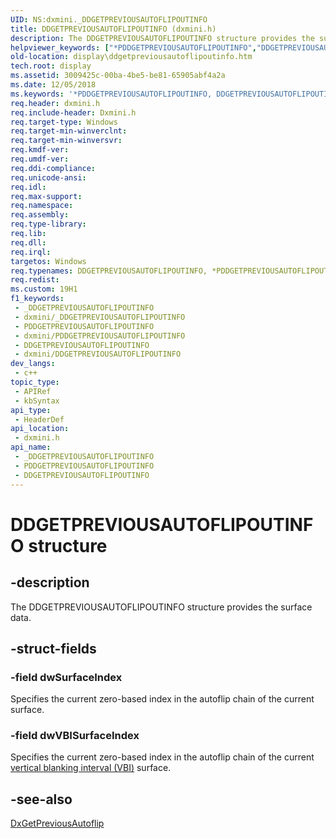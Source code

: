 ```yaml
---
UID: NS:dxmini._DDGETPREVIOUSAUTOFLIPOUTINFO
title: DDGETPREVIOUSAUTOFLIPOUTINFO (dxmini.h)
description: The DDGETPREVIOUSAUTOFLIPOUTINFO structure provides the surface data.
helpviewer_keywords: ["*PDDGETPREVIOUSAUTOFLIPOUTINFO","DDGETPREVIOUSAUTOFLIPOUTINFO","DDGETPREVIOUSAUTOFLIPOUTINFO structure [Display Devices]","PDDGETPREVIOUSAUTOFLIPOUTINFO","PDDGETPREVIOUSAUTOFLIPOUTINFO structure pointer [Display Devices]","Video_Structs_baf54add-b6fa-4f0b-8236-8fe6c0fc95b6.xml","display.ddgetpreviousautoflipoutinfo","dxmini/DDGETPREVIOUSAUTOFLIPOUTINFO","dxmini/PDDGETPREVIOUSAUTOFLIPOUTINFO"]
old-location: display\ddgetpreviousautoflipoutinfo.htm
tech.root: display
ms.assetid: 3009425c-00ba-4be5-be81-65905abf4a2a
ms.date: 12/05/2018
ms.keywords: '*PDDGETPREVIOUSAUTOFLIPOUTINFO, DDGETPREVIOUSAUTOFLIPOUTINFO, DDGETPREVIOUSAUTOFLIPOUTINFO structure [Display Devices], PDDGETPREVIOUSAUTOFLIPOUTINFO, PDDGETPREVIOUSAUTOFLIPOUTINFO structure pointer [Display Devices], Video_Structs_baf54add-b6fa-4f0b-8236-8fe6c0fc95b6.xml, display.ddgetpreviousautoflipoutinfo, dxmini/DDGETPREVIOUSAUTOFLIPOUTINFO, dxmini/PDDGETPREVIOUSAUTOFLIPOUTINFO'
req.header: dxmini.h
req.include-header: Dxmini.h
req.target-type: Windows
req.target-min-winverclnt: 
req.target-min-winversvr: 
req.kmdf-ver: 
req.umdf-ver: 
req.ddi-compliance: 
req.unicode-ansi: 
req.idl: 
req.max-support: 
req.namespace: 
req.assembly: 
req.type-library: 
req.lib: 
req.dll: 
req.irql: 
targetos: Windows
req.typenames: DDGETPREVIOUSAUTOFLIPOUTINFO, *PDDGETPREVIOUSAUTOFLIPOUTINFO
req.redist: 
ms.custom: 19H1
f1_keywords:
 - _DDGETPREVIOUSAUTOFLIPOUTINFO
 - dxmini/_DDGETPREVIOUSAUTOFLIPOUTINFO
 - PDDGETPREVIOUSAUTOFLIPOUTINFO
 - dxmini/PDDGETPREVIOUSAUTOFLIPOUTINFO
 - DDGETPREVIOUSAUTOFLIPOUTINFO
 - dxmini/DDGETPREVIOUSAUTOFLIPOUTINFO
dev_langs:
 - c++
topic_type:
 - APIRef
 - kbSyntax
api_type:
 - HeaderDef
api_location:
 - dxmini.h
api_name:
 - _DDGETPREVIOUSAUTOFLIPOUTINFO
 - PDDGETPREVIOUSAUTOFLIPOUTINFO
 - DDGETPREVIOUSAUTOFLIPOUTINFO
---
```


# DDGETPREVIOUSAUTOFLIPOUTINFO structure


## -description

The DDGETPREVIOUSAUTOFLIPOUTINFO structure provides the surface data.

## -struct-fields

### -field dwSurfaceIndex

Specifies the current zero-based index in the autoflip chain of the current surface.

### -field dwVBISurfaceIndex

Specifies the current zero-based index in the autoflip chain of the current <a href="/windows-hardware/drivers/">vertical blanking interval (VBI)</a> surface.

## -see-also

<a href="/windows/desktop/api/dxmini/nc-dxmini-pdx_getpreviousautoflip">DxGetPreviousAutoflip</a>

